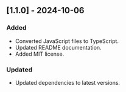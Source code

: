 ## [1.1.0] - 2024-10-06
### Added
- Converted JavaScript files to TypeScript.
- Updated README documentation.
- Added MIT license.

### Updated
- Updated dependencies to latest versions.

